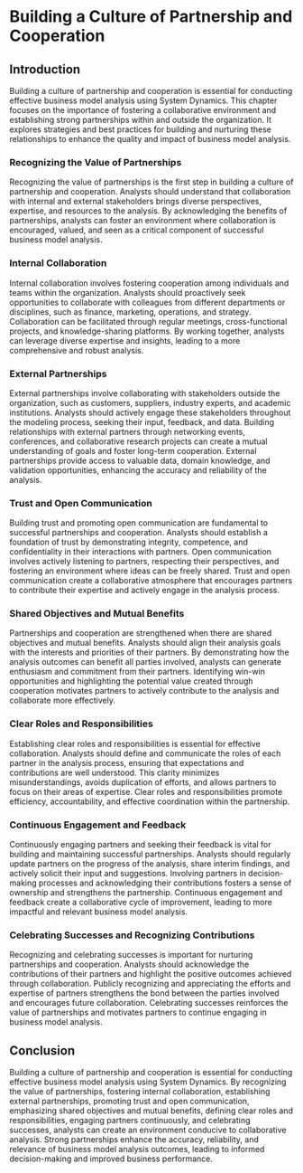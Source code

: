 # Building a Culture of Partnership and Cooperation

## Introduction

Building a culture of partnership and cooperation is essential for conducting effective business model analysis using System Dynamics. This chapter focuses on the importance of fostering a collaborative environment and establishing strong partnerships within and outside the organization. It explores strategies and best practices for building and nurturing these relationships to enhance the quality and impact of business model analysis.

### Recognizing the Value of Partnerships

Recognizing the value of partnerships is the first step in building a culture of partnership and cooperation. Analysts should understand that collaboration with internal and external stakeholders brings diverse perspectives, expertise, and resources to the analysis. By acknowledging the benefits of partnerships, analysts can foster an environment where collaboration is encouraged, valued, and seen as a critical component of successful business model analysis.

### Internal Collaboration

Internal collaboration involves fostering cooperation among individuals and teams within the organization. Analysts should proactively seek opportunities to collaborate with colleagues from different departments or disciplines, such as finance, marketing, operations, and strategy. Collaboration can be facilitated through regular meetings, cross-functional projects, and knowledge-sharing platforms. By working together, analysts can leverage diverse expertise and insights, leading to a more comprehensive and robust analysis.

### External Partnerships

External partnerships involve collaborating with stakeholders outside the organization, such as customers, suppliers, industry experts, and academic institutions. Analysts should actively engage these stakeholders throughout the modeling process, seeking their input, feedback, and data. Building relationships with external partners through networking events, conferences, and collaborative research projects can create a mutual understanding of goals and foster long-term cooperation. External partnerships provide access to valuable data, domain knowledge, and validation opportunities, enhancing the accuracy and reliability of the analysis.

### Trust and Open Communication

Building trust and promoting open communication are fundamental to successful partnerships and cooperation. Analysts should establish a foundation of trust by demonstrating integrity, competence, and confidentiality in their interactions with partners. Open communication involves actively listening to partners, respecting their perspectives, and fostering an environment where ideas can be freely shared. Trust and open communication create a collaborative atmosphere that encourages partners to contribute their expertise and actively engage in the analysis process.

### Shared Objectives and Mutual Benefits

Partnerships and cooperation are strengthened when there are shared objectives and mutual benefits. Analysts should align their analysis goals with the interests and priorities of their partners. By demonstrating how the analysis outcomes can benefit all parties involved, analysts can generate enthusiasm and commitment from their partners. Identifying win-win opportunities and highlighting the potential value created through cooperation motivates partners to actively contribute to the analysis and collaborate more effectively.

### Clear Roles and Responsibilities

Establishing clear roles and responsibilities is essential for effective collaboration. Analysts should define and communicate the roles of each partner in the analysis process, ensuring that expectations and contributions are well understood. This clarity minimizes misunderstandings, avoids duplication of efforts, and allows partners to focus on their areas of expertise. Clear roles and responsibilities promote efficiency, accountability, and effective coordination within the partnership.

### Continuous Engagement and Feedback

Continuously engaging partners and seeking their feedback is vital for building and maintaining successful partnerships. Analysts should regularly update partners on the progress of the analysis, share interim findings, and actively solicit their input and suggestions. Involving partners in decision-making processes and acknowledging their contributions fosters a sense of ownership and strengthens the partnership. Continuous engagement and feedback create a collaborative cycle of improvement, leading to more impactful and relevant business model analysis.

### Celebrating Successes and Recognizing Contributions

Recognizing and celebrating successes is important for nurturing partnerships and cooperation. Analysts should acknowledge the contributions of their partners and highlight the positive outcomes achieved through collaboration. Publicly recognizing and appreciating the efforts and expertise of partners strengthens the bond between the parties involved and encourages future collaboration. Celebrating successes reinforces the value of partnerships and motivates partners to continue engaging in business model analysis.

## Conclusion

Building a culture of partnership and cooperation is essential for conducting effective business model analysis using System Dynamics. By recognizing the value of partnerships, fostering internal collaboration, establishing external partnerships, promoting trust and open communication, emphasizing shared objectives and mutual benefits, defining clear roles and responsibilities, engaging partners continuously, and celebrating successes, analysts can create an environment conducive to collaborative analysis. Strong partnerships enhance the accuracy, reliability, and relevance of business model analysis outcomes, leading to informed decision-making and improved business performance.
